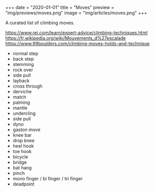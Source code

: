+++
date = "2020-01-01"
title = "Moves"
preview = "img/previews/moves.png"
image = "img/articles/moves.png"
+++

A curated list of climbing moves.
<!--more-->

https://www.rei.com/learn/expert-advice/climbing-techniques.html  
https://fr.wikipedia.org/wiki/Mouvements_d%27escalade  
https://www.99boulders.com/climbing-moves-holds-and-technique  

* normal step
* back step
* stemming
* rock over
* side pull
* layback
* cross through
* derviche
* match
* palming
* mantle
* undercling
* side pull
* dyno
* gaston move
* knee bar
* drop knee
* heel hook
* toe hook
* bicycle
* bridge
* bat hang
* pinch
* mono finger / bi finger / tri finger
* deadpoint



